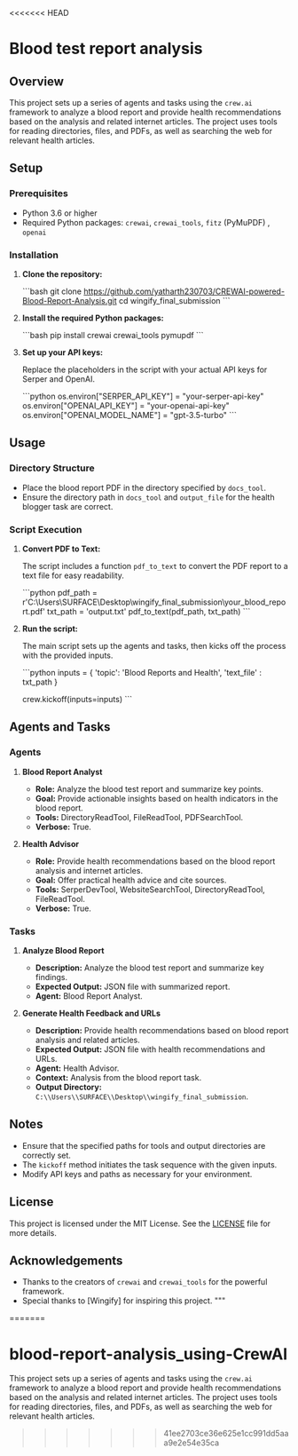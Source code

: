 <<<<<<< HEAD

# Blood test report analysis

## Overview

This project sets up a series of agents and tasks using the `crew.ai` framework to analyze a blood report and provide health recommendations based on the analysis and related internet articles. The project uses tools for reading directories, files, and PDFs, as well as searching the web for relevant health articles.

## Setup

### Prerequisites

- Python 3.6 or higher
- Required Python packages: `crewai`, `crewai_tools`, `fitz` (PyMuPDF) , `openai`

### Installation

1. **Clone the repository:**

    \`\`\`bash
    git clone https://github.com/yatharth230703/CREWAI-powered-Blood-Report-Analysis.git
    cd wingify_final_submission
    \`\`\`

2. **Install the required Python packages:**

    \`\`\`bash
    pip install crewai crewai_tools pymupdf
    \`\`\`

3. **Set up your API keys:**

    Replace the placeholders in the script with your actual API keys for Serper and OpenAI.

    \`\`\`python
    os.environ["SERPER_API_KEY"] = "your-serper-api-key"
    os.environ["OPENAI_API_KEY"] = "your-openai-api-key"
    os.environ["OPENAI_MODEL_NAME"] = "gpt-3.5-turbo"
    \`\`\`

## Usage

### Directory Structure

- Place the blood report PDF in the directory specified by `docs_tool`.
- Ensure the directory path in `docs_tool` and `output_file` for the health blogger task are correct.

### Script Execution

1. **Convert PDF to Text:**

    The script includes a function `pdf_to_text` to convert the PDF report to a text file for easy readability.

    \`\`\`python
    pdf_path = r'C:\\Users\\SURFACE\\Desktop\\wingify_final_submission\\your_blood_report.pdf'
    txt_path = 'output.txt'
    pdf_to_text(pdf_path, txt_path)
    \`\`\`

2. **Run the script:**

    The main script sets up the agents and tasks, then kicks off the process with the provided inputs.

    \`\`\`python
    inputs = {
        'topic': 'Blood Reports and Health',
        'text_file' : txt_path
    }

    crew.kickoff(inputs=inputs)
    \`\`\`

## Agents and Tasks

### Agents

1. **Blood Report Analyst**
    - **Role:** Analyze the blood test report and summarize key points.
    - **Goal:** Provide actionable insights based on health indicators in the blood report.
    - **Tools:** DirectoryReadTool, FileReadTool, PDFSearchTool.
    - **Verbose:** True.

2. **Health Advisor**
    - **Role:** Provide health recommendations based on the blood report analysis and internet articles.
    - **Goal:** Offer practical health advice and cite sources.
    - **Tools:** SerperDevTool, WebsiteSearchTool, DirectoryReadTool, FileReadTool.
    - **Verbose:** True.

### Tasks

1. **Analyze Blood Report**
    - **Description:** Analyze the blood test report and summarize key findings.
    - **Expected Output:** JSON file with summarized report.
    - **Agent:** Blood Report Analyst.

2. **Generate Health Feedback and URLs**
    - **Description:** Provide health recommendations based on blood report analysis and related articles.
    - **Expected Output:** JSON file with health recommendations and URLs.
    - **Agent:** Health Advisor.
    - **Context:** Analysis from the blood report task.
    - **Output Directory:** `C:\\Users\\SURFACE\\Desktop\\wingify_final_submission`.

## Notes

- Ensure that the specified paths for tools and output directories are correctly set.
- The `kickoff` method initiates the task sequence with the given inputs.
- Modify API keys and paths as necessary for your environment.

## License

This project is licensed under the MIT License. See the [LICENSE](LICENSE) file for more details.

## Acknowledgements

- Thanks to the creators of `crewai` and `crewai_tools` for the powerful framework.
- Special thanks to [Wingify] for inspiring this project.
"""

=======
# blood-report-analysis_using-CrewAI
This project sets up a series of agents and tasks using the `crew.ai` framework to analyze a blood report and provide health recommendations based on the analysis and related internet articles. The project uses tools for reading directories, files, and PDFs, as well as searching the web for relevant health articles.
>>>>>>> 41ee2703ce36e625e1cc991dd5aaa9e2e54e35ca
